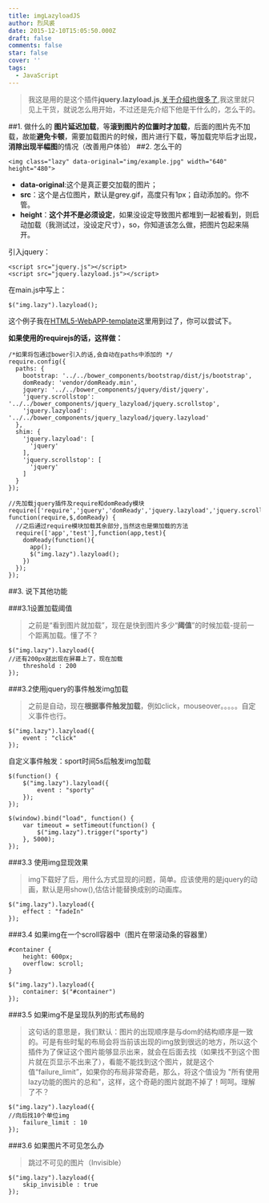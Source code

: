 ```yaml
---
title: imgLazyloadJS
author: 烈风裘
date: 2015-12-10T15:05:50.000Z
draft: false
comments: false
star: false
cover: ''
tags: 
  - JavaScript
---
```




>我这是用的是这个插件**jquery.lazyload.js**,[关于介绍也很多了](http://blog.csdn.net/zzqw199012/article/details/18707473),我这里就只见上干货，就说怎么用开始，不过还是先介绍下他是干什么的，怎么干的。

##1. 做什么的
**图片延迟加载**，等**滚到图片的位置时才加载**，后面的图片先不加载，故能**避免卡顿**，需要加载图片的时候，图片进行下载，等加载完毕后才出现，**消除出现半幅图**的情况（改善用户体验）
##2. 怎么干的

	<img class="lazy" data-original="img/example.jpg" width="640" height="480">
	
- **data-original**:这个是真正要交加载的图片；
- **src**：这个是占位图片，默认是grey.gif，高度只有1px；自动添加的。你不管。
- **height**：**这个并不是必须设定**，如果没设定导致图片都堆到一起被看到，则启动加载（我测试过，没设定尺寸），so，你知道该怎么做，把图片包起来隔开。


引入jquery：

	<script src="jquery.js"></script>
	<script src="jquery.lazyload.js"></script>
	
在main.js中写上：

	$("img.lazy").lazyload();


这个例子我在[HTML5-WebAPP-template](https://github.com/xiangsongtao/HTML5-WebAPP-template)这里用到过了，你可以尝试下。

**如果使用的requirejs的话，这样做：**


```
/*如果将包通过bower引入的话,会自动在paths中添加的 */
require.config({
  paths: {
    bootstrap: '../../bower_components/bootstrap/dist/js/bootstrap',
    domReady: 'vendor/domReady.min',
    jquery: '../../bower_components/jquery/dist/jquery',
    'jquery.scrollstop': '../../bower_components/jquery_lazyload/jquery.scrollstop',
    'jquery.lazyload': '../../bower_components/jquery_lazyload/jquery.lazyload'
  },
  shim: {
    'jquery.lazyload': [
      'jquery'
    ],
    'jquery.scrollstop': [
      'jquery'
    ]
  }
});  
```

```
//先加载jquery插件及require和domReady模块
require(['require','jquery','domReady','jquery.lazyload','jquery.scrollstop'], function(require,$,domReady) {
  //之后通过require模块加载其余部分,当然这也是懒加载的方法
  require(['app','test'],function(app,test){
    domReady(function(){
      app();
      $("img.lazy").lazyload();
    })
  });
});
```

##3. 说下其他功能


###3.1设置加载阈值
>之前是“看到图片就加载”，现在是快到图片多少“**阈值**”的时候加载-提前一个距离加载。懂了不？

	$("img.lazy").lazyload({
	//还有200px就出现在屏幕上了，现在加载
    	threshold : 200
	});

###3.2使用jquery的事件触发img加载
>之前是自动，现在**根据事件触发加载**，例如click，mouseover。。。。。自定义事件也行。

	$("img.lazy").lazyload({
   	 	event : "click"
	});
	
自定义事件触发：sport时间5s后触发img加载

	$(function() {
    	$("img.lazy").lazyload({
        	event : "sporty"
    	});
	});

	$(window).bind("load", function() {
    	var timeout = setTimeout(function() {
        	$("img.lazy").trigger("sporty")
    	}, 5000);
	});

###3.3 使用img显现效果
>img下载好了后，用什么方式显现的问题，简单。应该使用的是jquery的动画，默认是用show(),估估计能替换成别的动画库。

	$("img.lazy").lazyload({
    	effect : "fadeIn"
	});


###3.4 如果img在一个scroll容器中（图片在带滚动条的容器里）

	#container {
    	height: 600px;
    	overflow: scroll;
	}

	$("img.lazy").lazyload({
     	container: $("#container")
	});

###3.5 如果img不是呈现队列的形式布局的
>这句话的意思是，我们默认：图片的出现顺序是与dom的结构顺序是一致的。可是有些时髦的布局会将当前该出现的img放到很远的地方，所以这个插件为了保证这个图片能够显示出来，就会在后面去找（如果找不到这个图片就在页显示不出来了），看能不能找到这个图片，就是这个值“failure_limit”，如果你的布局非常奇葩，那么，将这个值设为 "所有使用lazy功能的图片的总和"，这样，这个奇葩的图片就跑不掉了！呵呵。理解了不？

	$("img.lazy").lazyload({
	//向后找10个单位img
    	failure_limit : 10
	});

###3.6 如果图片不可见怎么办
> 跳过不可见的图片（Invisible）

	$("img.lazy").lazyload({
    	skip_invisible : true
	});
